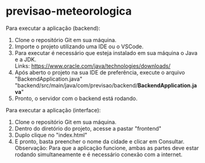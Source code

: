 # previsao-meteorologica


Para executar a aplicação (backend):
1) Clone o repositório Git em sua máquina.
2) Importe o projeto utilizando uma IDE ou o VSCode.
3) Para executar é necessário que esteja instalado em sua máquina o Java e a JDK. <br>
    Links: https://www.oracle.com/java/technologies/downloads/
4) Após aberto o projeto na sua IDE de preferência, execute o arquivo "BackendApplication.java" </br> "backend/src/main/java/com/previsao/backend/<strong>BackendApplication.java</strong>"
5) Pronto, o servidor com o backend está rodando.

Para executar a aplicação (interface):
1) Clone o repositório Git em sua máquina.
2) Dentro do diretório do projeto, acesse a pastar "frontend"
3) Duplo clique no "index.html"
4) E pronto, basta preencher o nome da cidade e clicar em Consultar.
Observação: Para que a aplicação funcione, ambas as partes deve estar rodando simultaneamente e é necessário conexão com a internet.
